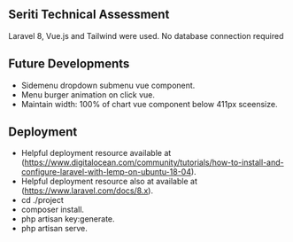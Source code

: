 ## Seriti Technical Assessment 

Laravel 8, Vue.js and Tailwind were used. No database connection required

## Future Developments

- Sidemenu dropdown submenu vue component.
- Menu burger animation on click vue.
- Maintain width: 100% of chart vue component below 411px sceensize.
## Deployment

- Helpful deployment resource available at (https://www.digitalocean.com/community/tutorials/how-to-install-and-configure-laravel-with-lemp-on-ubuntu-18-04).
- Helpful deployment resource also at available at (https://www.laravel.com/docs/8.x).
- cd ./project
- composer install.
- php artisan key:generate.
- php artisan serve.

